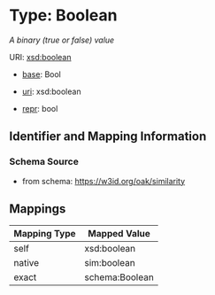 # Type: Boolean




_A binary (true or false) value_



URI: [xsd:boolean](http://www.w3.org/2001/XMLSchema#boolean)

* [base](https://w3id.org/linkml/base): Bool

* [uri](https://w3id.org/linkml/uri): xsd:boolean

* [repr](https://w3id.org/linkml/repr): bool








## Identifier and Mapping Information







### Schema Source


* from schema: https://w3id.org/oak/similarity




## Mappings

| Mapping Type | Mapped Value |
| ---  | ---  |
| self | xsd:boolean |
| native | sim:boolean |
| exact | schema:Boolean |



